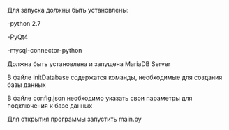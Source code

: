 Для запуска должны быть установлены:

-python 2.7

-PyQt4

-mysql-connector-python

Должна быть установлена и запущена MariaDB Server

В файле initDatabase содержатся команды, необходимые для создания базы данных

В файле config.json необходимо указать свои параметры для подключения к базе данных


Для открытия программы запустить main.py
